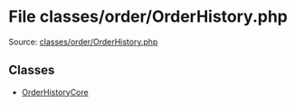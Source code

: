 File classes/order/OrderHistory.php
=========

Source: [classes/order/OrderHistory.php](https://github.com/PrestaShop/PrestaShop/blob/1.5.5.0/classes/order/OrderHistory.php)


Classes
-------

* [OrderHistoryCore](class.OrderHistoryCore.md)

